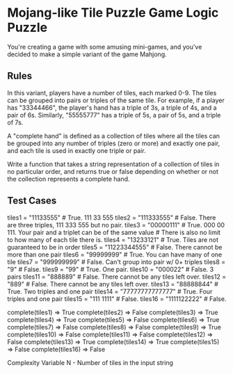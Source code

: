 # Mojang-like Tile Puzzle Game Logic Puzzle

You're creating a game with some amusing mini-games, and you've decided to make a simple variant of the game Mahjong.

## Rules

In this variant, players have a number of tiles, each marked 0-9. The tiles can be grouped into pairs or triples of the same tile. For example, if a player has "33344466", the player's hand has a triple of 3s, a triple of 4s, and a pair of 6s. Similarly, "55555777" has a triple of 5s, a pair of 5s, and a triple of 7s.

A "complete hand" is defined as a collection of tiles where all the tiles can be  grouped into any number of triples (zero or more) and exactly one pair, and each tile is used in exactly one triple or pair.

Write a function that takes a string representation of a collection of tiles in no particular order, and returns true or false depending on whether or not the collection represents a complete hand.

## Test Cases

tiles1 = "11133555"           # True.  111 33 555
tiles2 = "111333555"          # False. There are three triples, 111 333 555 but no pair.
tiles3 = "00000111"           # True.  000 00 111. Your pair and a triplet can be of the same value
                              #        There is also no limit to how many of each tile there is.
tiles4 = "13233121"           # True.  Tiles are not guaranteed to be in order
tiles5 = "11223344555"        # False. There cannot be more than one pair
tiles6 = "99999999"           # True.  You can have many of one tile
tiles7 = "999999999"          # False. Can't group into pair w/ 0+ triples 
tiles8 = "9"                  # False.
tiles9 = "99"                 # True.  One pair.
tiles10 = "000022"            # False.  3 pairs
tiles11 = "888889"            # False. There cannot be any tiles left over.
tiles12 = "889"               # False. There cannot be any tiles left over.
tiles13 = "88888844"          # True.  Two triples and one pair
tiles14 = "77777777777777"    # True.  Four triples and one pair
tiles15 = "111 1111"       	    # False.
tiles16 = "1111122222"        # False.

complete(tiles1)  => True
complete(tiles2)  => False
complete(tiles3)  => True
complete(tiles4)  => True
complete(tiles5)  => False
complete(tiles6)  => True
complete(tiles7)  => False
complete(tiles8)  => False
complete(tiles9)  => True
complete(tiles10) => False
complete(tiles11) => False
complete(tiles12) => False
complete(tiles13) => True
complete(tiles14) => True
complete(tiles15) => False
complete(tiles16) => False

Complexity Variable
N - Number of tiles in the input string

